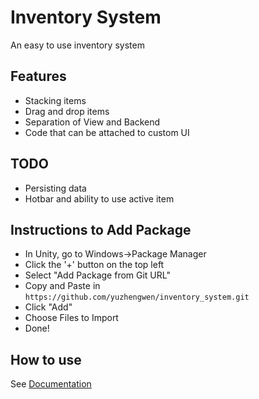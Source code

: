 # Inventory System
An easy to use inventory system

## Features
- Stacking items
- Drag and drop items
- Separation of View and Backend
- Code that can be attached to custom UI

## TODO
- Persisting data
- Hotbar and ability to use active item

## Instructions to Add Package
- In Unity, go to Windows->Package Manager
- Click the '+' button on the top left
- Select "Add Package from Git URL"
- Copy and Paste in `https://github.com/yuzhengwen/inventory_system.git`
- Click "Add"
- Choose Files to Import
- Done!

## How to use
See [Documentation](Documentation.md)
